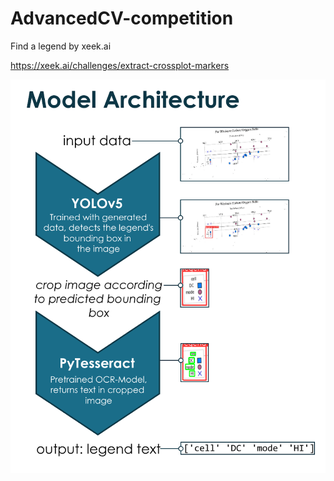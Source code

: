 # AdvancedCV-competition
Find a legend by xeek.ai

https://xeek.ai/challenges/extract-crossplot-markers

![Model Architecture](misc/model_architecture.png)
